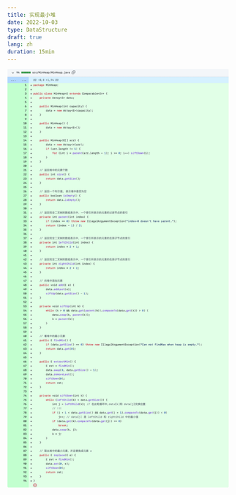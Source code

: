 ```yaml
---
title: 实现最小堆
date: 2022-10-03
type: DataStructure
draft: true
lang: zh
duration: 15min
---
```


![实现最小堆](/public/images/data-structure/13-0.png)
